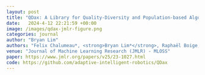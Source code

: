 ```yaml
---
layout: post
title: "QDax: A Library for Quality-Diversity and Population-based Algorithms with Hardware Acceleration"
date:   2024-4-12 22:21:59 +00:00
image: /images/qdax-jmlr-figure.png
categories: journal
author: "Bryan Lim"
authors: "Felix Chalumeau*, <strong>Bryan Lim*</strong>, Raphaël Boige, Maxime Allard, Luca Grillotti, Manon Flageat, Valentin Macé, Guillaume Richard, Arthur Flajolet, Thomas Pierrot, Antoine Cully"
venue: "Journal of Machine Learning Research (JMLR) - MLOSS"
paper: https://www.jmlr.org/papers/v25/23-1027.html
code: https://github.com/adaptive-intelligent-robotics/QDax
---
```

 

